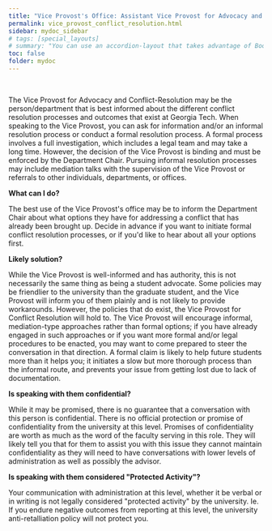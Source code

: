 ```yaml
---
title: "Vice Provost's Office: Assistant Vice Provost for Advocacy and Conflict-Resolution"
permalink: vice_provost_conflict_resolution.html
sidebar: mydoc_sidebar
# tags: [special_layouts]
# summary: "You can use an accordion-layout that takes advantage of Bootstrap styling. This is useful for an FAQ page."
toc: false
folder: mydoc
---
```


<p>&nbsp;</p>

<p>The Vice Provost for Advocacy and Conflict-Resolution may be the person/department that is best informed about the different conflict resolution processes and outcomes that exist at Georgia Tech. When speaking to the Vice Provost, you can ask for information and/or an informal resolution process or conduct a formal resolution process. A formal process involves a full investigation, which includes a legal team and may take a long time. However, the decision of the Vice Provost is binding and must be enforced by the Department Chair. Pursuing informal resolution processes may include mediation talks with the supervision of the Vice Provost or referrals to other individuals, departments, or offices.</p>

<p><b>What can I do?</b></p>
   <p>The best use of the Vice Provost's office may be to inform the Department Chair about what options they have for addressing a conflict that has already been brought up. Decide in advance if you want to initiate formal conflict resolution processes, or if you'd like to hear about all your options first.</p>

<p><b>Likely solution?</b></p>
   <p>While the Vice Provost is well-informed and has authority, this is not necessarily the same thing as being a student advocate. Some policies may be friendlier to the university than the graduate student, and the Vice Provost will inform you of them plainly and is not likely to provide workarounds. However, the policies that do exist, the Vice Provost for Conflict Resolution will hold to. The Vice Provost will encourage informal, mediation-type approaches rather than formal options; if you have already engaged in such approaches or if you want more formal and/or legal procedures to be enacted, you may want to come prepared to steer the conversation in that direction. A formal claim is likely to help future students more than it helps you; it initiates a slow but more thorough process than the informal route, and prevents your issue from getting lost due to lack of documentation.</p>

<p><b>Is speaking with them confidential?</b></p>
   <p class="answer">While it may be promised, there is no guarantee that a conversation with this person is confidential. There is no official protection or promise of confidentiality from the university at this level. Promises of confidentiality are worth as much as the word of the faculty serving in this role. They will likely tell you that for them to assist you with this issue they cannot maintain confidentiality as they will need to have conversations with lower levels of administration as well as possibly the advisor.</p>

<p><b>Is speaking with them considered "Protected Activity"?</b></p>
   <p class="answer">Your communication with administration at this level, whether it be verbal or in writing is not legally considered "protected activity" by the university. Ie. If you endure negative outcomes from reporting at this level, the university anti-retalliation policy will not protect you.</p>

<script>
    if(location.hash !== null && location.hash !== "")
    {
        var url = location.hash.endsWith("-1") ? location.hash.substring(0, location.hash.length-2) : location.hash;
        $(url + ".collapse").collapse("show");
    }
</script>